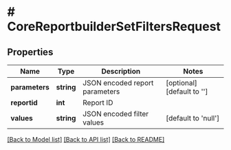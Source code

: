 # # CoreReportbuilderSetFiltersRequest

## Properties

Name | Type | Description | Notes
------------ | ------------- | ------------- | -------------
**parameters** | **string** | JSON encoded report parameters | [optional] [default to '']
**reportid** | **int** | Report ID |
**values** | **string** | JSON encoded filter values | [default to 'null']

[[Back to Model list]](../../README.md#models) [[Back to API list]](../../README.md#endpoints) [[Back to README]](../../README.md)
